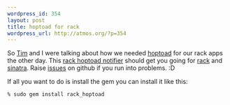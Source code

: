 ```yaml
--- 
wordpress_id: 354
layout: post
title: hoptoad for rack
wordpress_url: http://atmos.org/?p=354
---
```

So [Tim](http://spork.in) and I were talking about how we needed
[hoptoad](http://hoptoadapp.com) for our rack apps the other day.  This [rack
hoptoad notifier](http://github.com/atmos/rack_hoptoad) should get you going
for [rack](http://github.com/rack/rack) and
[sinatra](http://www.sinatrarb.com).  Raise
[issues](http://github.com/atmos/rack_hoptoad/issues) on github if you run into
problems. :D

If all you want to do is install the gem you can install it like this:

`% sudo gem install rack_hoptoad`
